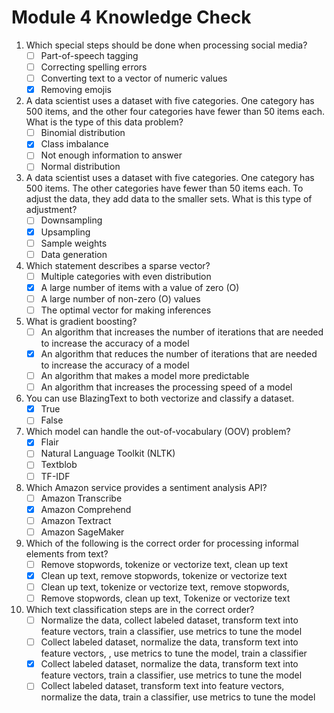 # Module 4 Knowledge Check

1. Which special steps should be done when processing social media?
    - [ ] Part-of-speech tagging
    - [ ] Correcting spelling errors
    - [ ] Converting text to a vector of numeric values
    - [x] Removing emojis

2. A data scientist uses a dataset with five categories. One category has 500 items, and the other four categories have fewer than 50 items each. What is the type of this data problem?
    - [ ] Binomial distribution
    - [x] Class imbalance
    - [ ] Not enough information to answer
    - [ ] Normal distribution

3. A data scientist uses a dataset with five categories. One category has 500 items. The other categories have fewer than 50 items each. To adjust the data, they add data to the smaller sets. What is this type of adjustment?
    - [ ] Downsampling
    - [x] Upsampling
    - [ ] Sample weights
    - [ ] Data generation

4. Which statement describes a sparse vector?
    - [ ] Multiple categories with even distribution
    - [x] A large number of items with a value of zero (O)
    - [ ] A large number of non-zero (O) values
    - [ ] The optimal vector for making inferences

5. What is gradient boosting?
    - [ ] An algorithm that increases the number of iterations that are needed to increase the accuracy of a model
    - [x] An algorithm that reduces the number of iterations that are needed to increase the accuracy of a model
    - [ ] An algorithm that makes a model more predictable
    - [ ] An algorithm that increases the processing speed of a model

6. You can use BlazingText to both vectorize and classify a dataset.
    - [x] True
    - [ ] False

7. Which model can handle the out-of-vocabulary (OOV) problem?
    - [x] Flair
    - [ ] Natural Language Toolkit (NLTK)
    - [ ] Textblob
    - [ ] TF-IDF

8. Which Amazon service provides a sentiment analysis API?
    - [ ] Amazon Transcribe
    - [x] Amazon Comprehend
    - [ ] Amazon Textract
    - [ ] Amazon SageMaker

9. Which of the following is the correct order for processing informal elements from
text?
    - [ ] Remove stopwords, tokenize or vectorize text, clean up text
    - [x] Clean up text, remove stopwords, tokenize or vectorize text
    - [ ] Clean up text, tokenize or vectorize text, remove stopwords,
    - [ ] Remove stopwords, clean up text, Tokenize or vectorize text

10. Which text classification steps are in the correct order?
    - [ ] Normalize the data, collect labeled dataset, transform text into feature vectors, train a classifier, use metrics to tune the model
    - [ ] Collect labeled dataset, normalize the data, transform text into feature vectors, , use metrics to tune the model, train a classifier
    - [x] Collect labeled dataset, normalize the data, transform text into feature vectors, train a classifier, use metrics to tune the model
    - [ ] Collect labeled dataset, transform text into feature vectors, normalize the data, train a classifier, use metrics to tune the model
